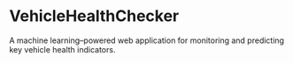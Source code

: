 # VehicleHealthChecker
A machine learning–powered web application for monitoring and predicting key vehicle health indicators.
